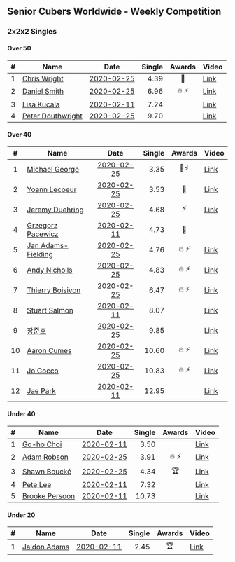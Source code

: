 ## Senior Cubers Worldwide - Weekly Competition
### 2x2x2 Singles

#### Over 50

| # | Name | Date | Single | Awards | Video |
| :--: | -- | :--: | --: | :--: | -- |
| 1 | [Chris Wright](../persons/chris_wright.md) | [2020-02-25](2020-02-25.md) | 4.39 | 🥈 | [Link](https://www.facebook.com/events/2972213492840148/permalink/2980258662035631/) |
| 2 | [Daniel Smith](../persons/daniel_smith.md) | [2020-02-25](2020-02-25.md) | 6.96 | 🔥 ⚡ | [Link](https://www.facebook.com/events/2972213492840148/permalink/2974060309322133/) |
| 3 | [Lisa Kucala](../persons/lisa_kucala.md) | [2020-02-11](2020-02-11.md) | 7.24 |  | [Link](https://www.facebook.com/events/176704156956327/permalink/177822780177798/) |
| 4 | [Peter Douthwright](../persons/peter_douthwright.md) | [2020-02-25](2020-02-25.md) | 9.70 |  | [Link](https://www.facebook.com/events/2972213492840148/permalink/2976771159051048/) |

#### Over 40

| # | Name | Date | Single | Awards | Video |
| :--: | -- | :--: | --: | :--: | -- |
| 1 | [Michael George](../persons/michael_george.md) | [2020-02-25](2020-02-25.md) | 3.35 | 🥇⚡ | [Link](https://www.facebook.com/events/2972213492840148/permalink/2972679519460212/) |
| 2 | [Yoann Lecoeur](../persons/yoann_lecoeur.md) | [2020-02-25](2020-02-25.md) | 3.53 | 🥉 | [Link](https://www.facebook.com/events/2972213492840148/permalink/2982133431848154/) |
| 3 | [Jeremy Duehring](../persons/jeremy_duehring.md) | [2020-02-25](2020-02-25.md) | 4.68 | ⚡ | [Link](https://www.facebook.com/events/2972213492840148/permalink/2975847589143405/) |
| 4 | [Grzegorz Pacewicz](../persons/grzegorz_pacewicz.md) | [2020-02-11](2020-02-11.md) | 4.73 | 🥉 | |
| 5 | [Jan Adams-Fielding](../persons/jan_adams-fielding.md) | [2020-02-25](2020-02-25.md) | 4.76 | 🔥 ⚡ | [Link](https://www.facebook.com/events/2972213492840148/permalink/2982607318467432/) |
| 6 | [Andy Nicholls](../persons/andy_nicholls.md) | [2020-02-25](2020-02-25.md) | 4.83 | 🔥 ⚡ | [Link](https://www.facebook.com/events/2972213492840148/permalink/2980371598691004/) |
| 7 | [Thierry Boisivon](../persons/thierry_boisivon.md) | [2020-02-25](2020-02-25.md) | 6.47 | 🔥 ⚡ | [Link](https://www.facebook.com/events/2972213492840148/permalink/2984510984943732/) |
| 8 | [Stuart Salmon](../persons/stuart_salmon.md) | [2020-02-11](2020-02-11.md) | 8.07 |  | [Link](https://www.facebook.com/events/176704156956327/permalink/181182663175143/) |
| 9 | [장준호](../persons/장준호.md) | [2020-02-25](2020-02-25.md) | 9.85 |  | [Link](https://www.facebook.com/events/2972213492840148/permalink/2986047558123408/) |
| 10 | [Aaron Cumes](../persons/aaron_cumes.md) | [2020-02-25](2020-02-25.md) | 10.60 | 🔥 ⚡ | [Link](https://www.facebook.com/events/2972213492840148/permalink/2981566378571526/) |
| 11 | [Jo Cocco](../persons/jo_cocco.md) | [2020-02-25](2020-02-25.md) | 10.83 | 🔥 ⚡ | [Link](https://www.facebook.com/events/2972213492840148/permalink/2981767918551372/) |
| 12 | [Jae Park](../persons/jae_park.md) | [2020-02-11](2020-02-11.md) | 12.95 |  | [Link](https://www.facebook.com/events/176704156956327/permalink/177449880215088/) |

#### Under 40

| # | Name | Date | Single | Awards | Video |
| :--: | -- | :--: | --: | :--: | -- |
| 1 | [Go-ho Choi](../persons/go-ho_choi.md) | [2020-02-11](2020-02-11.md) | 3.50 |  | [Link](https://www.facebook.com/events/176704156956327/permalink/178287783464631/) |
| 2 | [Adam Robson](../persons/adam_robson.md) | [2020-02-25](2020-02-25.md) | 3.91 | 🔥 ⚡ | [Link](https://www.facebook.com/events/2972213492840148/permalink/2979462932115204/) |
| 3 | [Shawn Boucké](../persons/shawn_boucke.md) | [2020-02-25](2020-02-25.md) | 4.34 | 🏆 | [Link](https://www.facebook.com/events/2972213492840148/permalink/2975010722560425/) |
| 4 | [Pete Lee](../persons/pete_lee.md) | [2020-02-11](2020-02-11.md) | 7.32 |  | [Link](https://www.facebook.com/events/176704156956327/permalink/179850233308386/) |
| 5 | [Brooke Persoon](../persons/brooke_persoon.md) | [2020-02-11](2020-02-11.md) | 10.73 |  | [Link](https://www.facebook.com/events/176704156956327/permalink/181292296497513/) |

#### Under 20

| # | Name | Date | Single | Awards | Video |
| :--: | -- | :--: | --: | :--: | -- |
| 1 | [Jaidon Adams](../persons/jaidon_adams.md) | [2020-02-11](2020-02-11.md) | 2.45 | 🏆 | [Link](https://www.facebook.com/events/176704156956327/permalink/180633799896696/) |


<!-- Global site tag (gtag.js) - Google Analytics -->
<script async src="https://www.googletagmanager.com/gtag/js?id=UA-86348435-3"></script>
<script>window.dataLayer = window.dataLayer || []; function gtag() {dataLayer.push(arguments);} gtag('js', new Date()); gtag('config', 'UA-86348435-3');</script>
